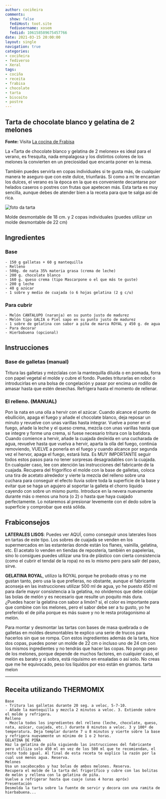 ```yaml
---
author: cociñeira
comments:
  show: false
  fediHost: toot.site
  fediusername: xosem
  fediid: 106158589675457766
date: 2021-03-15 20:00:00
layout: single
navigation: true
categories:
- cociñeira
- fediverso
- Xeral
tags:
- cociña
- receita
- frabisa
- chocolate
- tarta
- biscoito
- postre
---
```


##  Tarta de chocolate blanco y gelatina de 2 melones

**Fonte:** Visita [La cocina de Frabisa][1]

[1]: https://lacocinadefrabisa.lavozdegalicia.es/tarta-chocolate-blanco-gelatina-2-melones/

La «Tarta de chocolate blanco y gelatina de 2 melones» es ideal para el verano, es fresquita, nada empalagosa y los distintos colores de los melones la convierten en un preciosidad que encanta poner en la mesa.

También puedes servirla en copas individuales si te gusta más, de cualquier manera te aseguro que con este dulce, triunfarás. Si como a mí te encantan los dulces, el verano es la época en la que es conveniente decantarse por helados caseros o postres con frutas que apetecen más. Esta tarta es muy sencilla, aunque debes de atender bien a la receta para que te salga así de rica.

![foto da tarta](https://lacocinadefrabisa.lavozdegalicia.es/wp-content/uploads/2016/08/tarta-melon.jpg)

 

Molde desmontable de 18 cm. y 2 copas individuales (puedes utilizar un molde desmontable de 22 cm)



## Ingredientes

### Base
    
    - 150 g galletas + 60 g mantequilla
    - Relleno
    - 500g. de nata 35% materia grasa (crema de leche)
    - 200 g. chocolate blanco
    - 160 g. queso crema (tipo Mascarpone o el que más te guste)
    - 200 g leche
    - 40 g azúcar
    - 1 sobre y medio de cuajada (o 6 hojas gelatina (2 g c/u)
    
### Para cubrir
    
    - Melón CANTALUPO (naranja) en su punto justo de madurez
    - Melón tipo GALIA o Piel sapo en su punto justo de madurez
    - 1 sobre de gelatina con sabor a piña de marca ROYAL y 450 g. de agua
    - Para decorar
    - Hierbabuena (opcional)

## Instrucciones

### Base de galletas (manual)
   
Tritura las galletas y mézclalas con la mantequilla diluida o en pomada, forra con papel vegetal el molde y cubre el fondo. Puedes triturarlas en robot o introducirlas en una bolsa de congelación y pasar por encima un rodillo de amasar hasta que estén desechas. Refrigera hasta el momento de rellenar.
    
### El relleno. (MANUAL)

Pon la nata en una olla a hervir con el azúcar.
Cuando alcance el punto de ebullición, apaga el fuego y añade el chocolate blanco, deja reposar un minuto y revuelve con unas varillas hasta integrar.
Vuelve a poner en el fuego, añade la leche y el queso crema, mezcla con unas varillas hasta que se integre y forme una crema, si fuese necesario tritura con la batidora.
Cuando comience a hervir, añade la cuajada desleída en una cucharada de agua, revuelve hasta que vuelva a hervir, aparta la olla del fuego, continúa removiendo, VUELVE a ponerla en el fuego y cuando alcance por segunda vez el hervor, apaga el fuego, estará lista. Es MUY IMPORTANTE seguir todos estos pasos para no tener sorpresas desagradables con la cuajada. En cualquier caso, lee con atención las instrucciones del fabricante de la cuajada.
Recupera del frigorífico el molde con la base de galletas, coloca una tira de acetato alrededor y vierte la mezcla del relleno sobre una cuchara para conseguir el efecto lluvia sobre toda la superficie de la base y evitar que se haga un agujero al soportar la galleta el chorro líquido cayendo con sobre un mismo punto.
Introduce en la nevera nuevamente durante más o menos una hora (o 2) o hasta que haya cuajado perfectamente. Lo notaremos al presionar levemente con el dedo sobre la superficie y comprobar que está sólida.
   


## Frabiconsejos

**LATERALES LISOS**: Puedes ver AQUÍ, como conseguir unos laterales lisos en tartas de este tipo.
Los sobres de cuajada se venden en los supermercados en las estanterías donde están los flanes, vainilla, gelatina, etc.
El acetato lo venden en tiendas de repostería, también en papelerías, sino lo consigues puedes utilizar una tira de plástico con cierta consistencia (como el cubrir el tendal de la ropa) no es lo mismo pero para salir del paso, sirve.

**GELATINA ROYAL**, utilizo la ROYAL porque he probado otras y no me gustan tanto, pero usa la que prefieras, no obstante, aunque el fabricante aconseja en las instrucciones utilizar 500 ml de agua, yo he puesto 450 ml para darle mayor consistencia a la gelatina, no olvidemos que debe cobijar las bolas de melón y es necesario que resulte un poquito más dura.
¿Puedes hacer la gelatina con sabor a limón? sí, el color es importante para que combine con los melones, pero el sabor debe ser a tu gusto, yo he preferido el de piña porque es más suave y no le resta protagonismo al melón.

Para montar y desmontar las tartas con bases de masa quebrada o de galletas en moldes desmontables te explico una serie de trucos para hacerlos sin que se rompa.
Con estos ingredientes además de la tarta, hice dos copas, puedes poner un molde de 22 cm o incluso uno de 24 cm con los mismos ingredientes y no tendrás que hacer las copas.
No pongo peso de los melones, porque depende de muchos factores, en cualquier caso, el melón es barato y si sobra, está riquísimo en ensaladas o así solo.
No creas que me he equivocado, peso los líquidos por eso están en gramos.
tarta melon

* * *

   
## Receita utilizando  THERMOMIX
    
    Base
    - Tritura las galletas durante 20 seg. a veloc. 5-7-10.
    - Añade la mantequilla y mezcla 2 minutos a veloc. 3. Extiende sobre el molde y refrigera.
    Relleno
    - Mezcla todos los ingredientes del relleno (leche, chocolate, queso, nata, azúcar, cuajada, etc.) durante 8 minutos a veloc. 3 y 100º de temperatura. Deja templar durante 7 u 8 minutos y vierte sobre la base y refrigera nuevamente un mínimo de 1 o 2 horas.
    GELATINA DE PIÑA
    Haz la gelatina de piña siguiendo las instrucciones del fabricante pero utiliza solo 450 ml en vez de los 500 ml que te recomiendan, el resto todo igual. Al final de esta receta te explico la razón por la cual usé menos agua. Reserva.
    Melones
    Usa un sacabocados y haz bolas de ambos melones. Reserva.
    Recupera el molde de la tarta del frigorífico y cubre con las bolitas de melón y rellena con la gelatina de piña.
    Vuelve a refrigerar hasta que cuaje (unas 4 horas apróx)
    Presentación
    Desmolda la tarta sobre la fuente de servir y decora con una ramita de hierbabuena...

